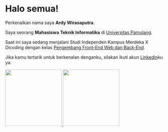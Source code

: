 # Halo semua! 

Perkenalkan nama saya **Ardy Wirasaputra**.

Saya seorang **Mahasiswa Teknik Informatika** di [Universitas Pamulang](https://informatika.unpam.ac.id/).

Saat ini saya sedang menjalani Studi Independen Kampus Merdeka X Dicoding dengan kelas  [Pengembang Front-End Web dan Back-End](https://kampusmerdeka.kemdikbud.go.id/activity/active/detail/3297596).

Jika kamu tertarik untuk berkenalan denganku, silakan ikuti akun [Linkedin](https://www.linkedin.com/in/ardy-wsptr-b2b9b2248/)ku ya.

<p align="left">
<a href="https://github.com/Ardywsptr">
  <img height="180em" src="https://github-readme-stats-eight-theta.vercel.app/api?username=gilangadhan&show_icons=true&theme=algolia&include_all_commits=true&count_private=true"/>
  <img height="180em" src="https://github-readme-stats-eight-theta.vercel.app/api/top-langs/?username=gilangadhan&layout=compact&langs_count=8&theme=algolia"/>
</a>
</p>
